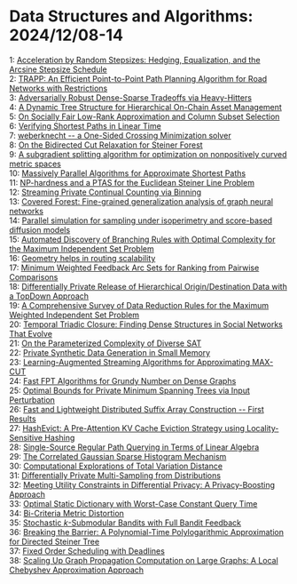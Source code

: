 # Data Structures and Algorithms: 2024/12/08-14  
1: [Acceleration by Random Stepsizes: Hedging, Equalization, and the Arcsine  Stepsize Schedule](https://doi.org/10.48550/arXiv.2412.05790)  
2: [TRAPP: An Efficient Point-to-Point Path Planning Algorithm for Road  Networks with Restrictions](https://doi.org/10.48550/arXiv.2412.05804)  
3: [Adversarially Robust Dense-Sparse Tradeoffs via Heavy-Hitters](https://doi.org/10.48550/arXiv.2412.05807)  
4: [A Dynamic Tree Structure for Hierarchical On-Chain Asset Management](https://doi.org/10.48550/arXiv.2412.06026)  
5: [On Socially Fair Low-Rank Approximation and Column Subset Selection](https://doi.org/10.48550/arXiv.2412.06063)  
6: [Verifying Shortest Paths in Linear Time](https://doi.org/10.48550/arXiv.2412.06121)  
7: [weberknecht -- a One-Sided Crossing Minimization solver](https://doi.org/10.48550/arXiv.2412.06361)  
8: [On the Bidirected Cut Relaxation for Steiner Forest](https://doi.org/10.48550/arXiv.2412.06518)  
9: [A subgradient splitting algorithm for optimization on nonpositively  curved metric spaces](https://doi.org/10.48550/arXiv.2412.06730)  
10: [Massively Parallel Algorithms for Approximate Shortest Paths](https://doi.org/10.48550/arXiv.2412.06952)  
11: [NP-hardness and a PTAS for the Euclidean Steiner Line Problem](https://doi.org/10.48550/arXiv.2412.07046)  
12: [Streaming Private Continual Counting via Binning](https://doi.org/10.48550/arXiv.2412.07093)  
13: [Covered Forest: Fine-grained generalization analysis of graph neural  networks](https://doi.org/10.48550/arXiv.2412.07106)  
14: [Parallel simulation for sampling under isoperimetry and score-based  diffusion models](https://doi.org/10.48550/arXiv.2412.07435)  
15: [Automated Discovery of Branching Rules with Optimal Complexity for the  Maximum Independent Set Problem](https://doi.org/10.48550/arXiv.2412.07685)  
16: [Geometry helps in routing scalability](https://doi.org/10.48550/arXiv.2412.07964)  
17: [Minimum Weighted Feedback Arc Sets for Ranking from Pairwise Comparisons](https://doi.org/10.48550/arXiv.2412.16181)  
18: [Differentially Private Release of Hierarchical Origin/Destination Data  with a TopDown Approach](https://doi.org/10.48550/arXiv.2412.09256)  
19: [A Comprehensive Survey of Data Reduction Rules for the Maximum Weighted  Independent Set Problem](https://doi.org/10.48550/arXiv.2412.09303)  
20: [Temporal Triadic Closure: Finding Dense Structures in Social Networks  That Evolve](https://doi.org/10.48550/arXiv.2412.09567)  
21: [On the Parameterized Complexity of Diverse SAT](https://doi.org/10.48550/arXiv.2412.09717)  
22: [Private Synthetic Data Generation in Small Memory](https://doi.org/10.48550/arXiv.2412.09756)  
23: [Learning-Augmented Streaming Algorithms for Approximating MAX-CUT](https://doi.org/10.48550/arXiv.2412.09773)  
24: [Fast FPT Algorithms for Grundy Number on Dense Graphs](https://doi.org/10.48550/arXiv.2412.10082)  
25: [Optimal Bounds for Private Minimum Spanning Trees via Input Perturbation](https://doi.org/10.48550/arXiv.2412.10130)  
26: [Fast and Lightweight Distributed Suffix Array Construction -- First  Results](https://doi.org/10.48550/arXiv.2412.10160)  
27: [HashEvict: A Pre-Attention KV Cache Eviction Strategy using  Locality-Sensitive Hashing](https://doi.org/10.48550/arXiv.2412.16187)  
28: [Single-Source Regular Path Querying in Terms of Linear Algebra](https://doi.org/10.48550/arXiv.2412.10287)  
29: [The Correlated Gaussian Sparse Histogram Mechanism](https://doi.org/10.48550/arXiv.2412.10357)  
30: [Computational Explorations of Total Variation Distance](https://doi.org/10.48550/arXiv.2412.10370)  
31: [Differentially Private Multi-Sampling from Distributions](https://doi.org/10.48550/arXiv.2412.10512)  
32: [Meeting Utility Constraints in Differential Privacy: A Privacy-Boosting  Approach](https://doi.org/10.48550/arXiv.2412.10612)  
33: [Optimal Static Dictionary with Worst-Case Constant Query Time](https://doi.org/10.48550/arXiv.2412.10655)  
34: [Bi-Criteria Metric Distortion](https://doi.org/10.48550/arXiv.2412.10671)  
35: [Stochastic $k$-Submodular Bandits with Full Bandit Feedback](https://doi.org/10.48550/arXiv.2412.10682)  
36: [Breaking the Barrier: A Polynomial-Time Polylogarithmic Approximation  for Directed Steiner Tree](https://doi.org/10.48550/arXiv.2412.10744)  
37: [Fixed Order Scheduling with Deadlines](https://doi.org/10.48550/arXiv.2412.10760)  
38: [Scaling Up Graph Propagation Computation on Large Graphs: A Local  Chebyshev Approximation Approach](https://doi.org/10.48550/arXiv.2412.10789)  